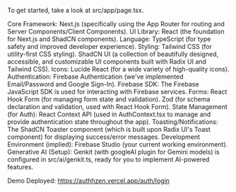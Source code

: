 To get started, take a look at src/app/page.tsx.

Core Framework: Next.js (specifically using the App Router for routing and Server Components/Client Components).
UI Library: React (the foundation for Next.js and ShadCN components).
Language: TypeScript (for type safety and improved developer experience).
Styling:
Tailwind CSS (for utility-first CSS styling).
ShadCN UI (a collection of beautifully designed, accessible, and customizable UI components built with Radix UI and Tailwind CSS).
Icons: Lucide React (for a wide variety of high-quality icons).
Authentication: Firebase Authentication (we've implemented Email/Password and Google Sign-In).
Firebase SDK: The Firebase JavaScript SDK is used for interacting with Firebase services.
Forms:
React Hook Form (for managing form state and validation).
Zod (for schema declaration and validation, used with React Hook Form).
State Management (for Auth): React Context API (used in AuthContext.tsx to manage and provide authentication state throughout the app).
Toasting/Notifications: The ShadCN Toaster component (which is built upon Radix UI's Toast component) for displaying success/error messages.
Development Environment (implied): Firebase Studio (your current working environment).
Generative AI (Setup): Genkit (with googleAI plugin for Gemini models) is configured in src/ai/genkit.ts, ready for you to implement AI-powered features.

Demo Deployed: https://authhzen.vercel.app/auth/login

